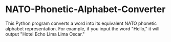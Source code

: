 # NATO-Phonetic-Alphabet-Converter
This Python program converts a word into its equivalent NATO phonetic alphabet representation. For example, if you input the word "Hello," it will output "Hotel Echo Lima Lima Oscar."
